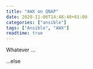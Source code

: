 ```yaml
---
title: "AWX on QNAP"
date: 2020-11-06T14:48:40+01:00
categories: ["ansible"]
tags: ["Ansible", "AWX"]
readtime: true
---
```


Whatever ...

<!--more-->

...else
